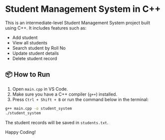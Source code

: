 # Student Management System in C++

This is an intermediate-level Student Management System project built using C++. It includes features such as:

- Add student
- View all students
- Search student by Roll No
- Update student details
- Delete student record

## 📦 How to Run

1. Open `main.cpp` in VS Code.
2. Make sure you have a C++ compiler (`g++`) installed.
3. Press `Ctrl + Shift + B` or run the command below in the terminal:

```bash
g++ main.cpp -o student_system
./student_system
```

The student records will be saved in `students.txt`.

Happy Coding!
